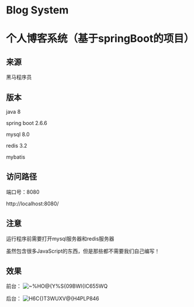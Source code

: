 # Blog System

# 个人博客系统（基于springBoot的项目）

## 来源

黑马程序员

## 版本

java 8

spring boot 2.6.6

mysql 8.0

redis 3.2

mybatis



## 访问路径



端口号：8080



http://localhost:8080/

## 注意

运行程序前需要打开mysql服务器和redis服务器

虽然包含很多JavaScript的东西，但是那些都不需要我们自己编写！

## 效果


前台：
![~%HO@{Y%S{09BWI{IC655WQ](https://user-images.githubusercontent.com/82797815/173557564-bb9e8aec-0ca9-4a90-b529-b696e52232d2.png)


后台：
![H6C{)T3WUXV@{H4PLP`84`6](https://user-images.githubusercontent.com/82797815/173557582-91a1fcd9-b7df-489d-97b8-fd2ef1601702.png)
